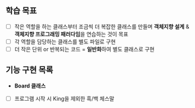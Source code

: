 ## 학습 목표
* [ ] 작은 역할을 하는 클래스부터 조금씩 더 복잡한 클래스를 만들며 **객체지향 설계** & **객체지향 프로그래밍 패러다임**을 연습하는 것이 목표
* [ ] 각 역할을 담당하는 클래스를 별도 파일로 구현
* [ ] 더 작은 단위 or 반복되는 코드 = **일반화**하여 별도 클래스로 구현

## 기능 구현 목록
* **Board 클래스**
* [ ] 프로그램 시작 시 King을 제외한 흑/백 체스말
